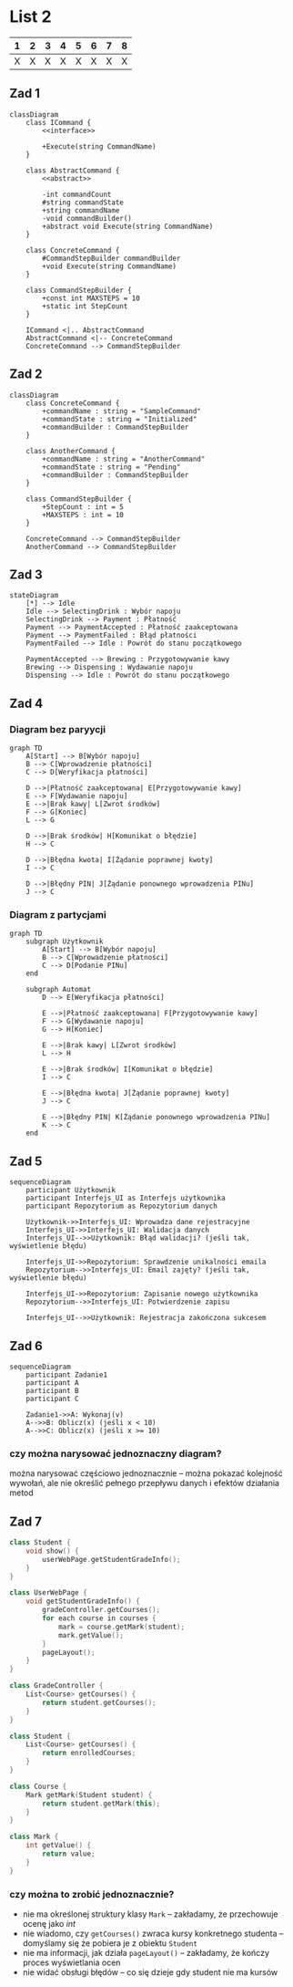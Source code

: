 # List 2

| 1 | 2 | 3 | 4 | 5 | 6 | 7 | 8 |
|---|---|---|---|---|---|---|---|
| X | X | X | X | X | X | X | X |


## Zad 1
```mermaid
classDiagram
    class ICommand {
        <<interface>>

        +Execute(string CommandName)
    }

    class AbstractCommand {
        <<abstract>>

        -int commandCount
        #string commandState
        +string commandName
        -void commandBuilder()
        +abstract void Execute(string CommandName)
    }

    class ConcreteCommand {
        #CommandStepBuilder commandBuilder
        +void Execute(string CommandName)
    }

    class CommandStepBuilder {
        +const int MAXSTEPS = 10
        +static int StepCount
    }

    ICommand <|.. AbstractCommand
    AbstractCommand <|-- ConcreteCommand
    ConcreteCommand --> CommandStepBuilder
```



## Zad 2
```mermaid
classDiagram
    class ConcreteCommand {
        +commandName : string = "SampleCommand"
        +commandState : string = "Initialized"
        +commandBuilder : CommandStepBuilder
    }

    class AnotherCommand {
        +commandName : string = "AnotherCommand"
        +commandState : string = "Pending"
        +commandBuilder : CommandStepBuilder
    }

    class CommandStepBuilder {
        +StepCount : int = 5
        +MAXSTEPS : int = 10
    }

    ConcreteCommand --> CommandStepBuilder
    AnotherCommand --> CommandStepBuilder
```


## Zad 3
```mermaid
stateDiagram
    [*] --> Idle
    Idle --> SelectingDrink : Wybór napoju
    SelectingDrink --> Payment : Płatność
    Payment --> PaymentAccepted : Płatność zaakceptowana
    Payment --> PaymentFailed : Błąd płatności
    PaymentFailed --> Idle : Powrót do stanu początkowego

    PaymentAccepted --> Brewing : Przygotowywanie kawy
    Brewing --> Dispensing : Wydawanie napoju
    Dispensing --> Idle : Powrót do stanu początkowego
```


## Zad 4
### Diagram bez paryycji
```mermaid
graph TD
    A[Start] --> B[Wybór napoju]
    B --> C[Wprowadzenie płatności]
    C --> D[Weryfikacja płatności]
    
    D -->|Płatność zaakceptowana| E[Przygotowywanie kawy]
    E --> F[Wydawanie napoju]
    E -->|Brak kawy| L[Zwrot środków]
    F --> G[Koniec]
    L --> G
    
    D -->|Brak środków| H[Komunikat o błędzie]
    H --> C
    
    D -->|Błędna kwota| I[Żądanie poprawnej kwoty]
    I --> C
    
    D -->|Błędny PIN| J[Żądanie ponownego wprowadzenia PINu]
    J --> C
```

### Diagram z partycjami
```mermaid
graph TD
    subgraph Użytkownik
        A[Start] --> B[Wybór napoju]
        B --> C[Wprowadzenie płatności]
        C --> D[Podanie PINu]
    end

    subgraph Automat
        D --> E[Weryfikacja płatności]

        E -->|Płatność zaakceptowana| F[Przygotowywanie kawy]
        F --> G[Wydawanie napoju]
        G --> H[Koniec]

        E -->|Brak kawy| L[Zwrot środków]
        L --> H

        E -->|Brak środków| I[Komunikat o błędzie]
        I --> C

        E -->|Błędna kwota| J[Żądanie poprawnej kwoty]
        J --> C

        E -->|Błędny PIN| K[Żądanie ponownego wprowadzenia PINu]
        K --> C
    end
```

## Zad 5
```mermaid
sequenceDiagram
    participant Użytkownik
    participant Interfejs_UI as Interfejs użytkownika
    participant Repozytorium as Repozytorium danych

    Użytkownik->>Interfejs_UI: Wprowadza dane rejestracyjne
    Interfejs_UI->>Interfejs_UI: Walidacja danych
    Interfejs_UI-->>Użytkownik: Błąd walidacji? (jeśli tak, wyświetlenie błędu)
    
    Interfejs_UI->>Repozytorium: Sprawdzenie unikalności emaila
    Repozytorium-->>Interfejs_UI: Email zajęty? (jeśli tak, wyświetlenie błędu)

    Interfejs_UI->>Repozytorium: Zapisanie nowego użytkownika
    Repozytorium-->>Interfejs_UI: Potwierdzenie zapisu

    Interfejs_UI-->>Użytkownik: Rejestracja zakończona sukcesem
```


## Zad 6
```mermaid
sequenceDiagram
    participant Zadanie1
    participant A
    participant B
    participant C

    Zadanie1->>A: Wykonaj(v)
    A-->>B: Oblicz(x) (jeśli x < 10)
    A-->>C: Oblicz(x) (jeśli x >= 10)
```

### czy można narysować jednoznaczny diagram?
można narysować częściowo jednoznacznie – można pokazać kolejność wywołań, ale nie określić pełnego przepływu danych i efektów działania metod  

## Zad 7
```cpp
class Student {
    void show() {
        userWebPage.getStudentGradeInfo();
    }
}

class UserWebPage {
    void getStudentGradeInfo() {
        gradeController.getCourses();
        for each course in courses {
            mark = course.getMark(student);
            mark.getValue();
        }
        pageLayout();
    }
}

class GradeController {
    List<Course> getCourses() {
        return student.getCourses();
    }
}

class Student {
    List<Course> getCourses() {
        return enrolledCourses;
    }
}

class Course {
    Mark getMark(Student student) {
        return student.getMark(this);
    }
}

class Mark {
    int getValue() {
        return value;
    }
}
```

### czy można to zrobić jednoznacznie?
* nie ma określonej struktury klasy `Mark` – zakładamy, że przechowuje ocenę jako _int_
* nie wiadomo, czy `getCourses()` zwraca kursy konkretnego studenta – domyślamy się że pobiera je z obiektu `Student`
* nie ma informacji, jak działa `pageLayout()` – zakładamy, że kończy proces wyświetlania ocen
* nie widać obsługi błędów – co się dzieje gdy student nie ma kursów
